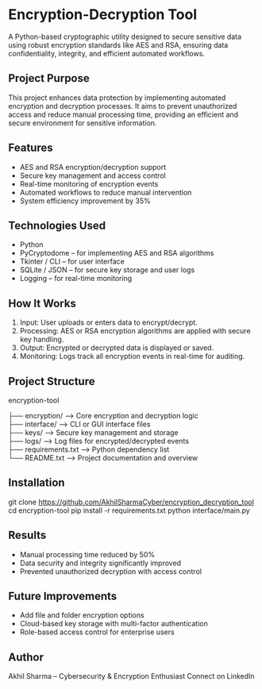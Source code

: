 
Encryption-Decryption Tool
==========================

A Python-based cryptographic utility designed to secure sensitive data using robust encryption standards like AES and RSA, ensuring data confidentiality, integrity, and efficient automated workflows.

Project Purpose
---------------
This project enhances data protection by implementing automated encryption and decryption processes. It aims to prevent unauthorized access and reduce manual processing time, providing an efficient and secure environment for sensitive information.

Features
--------
- AES and RSA encryption/decryption support
- Secure key management and access control
- Real-time monitoring of encryption events
- Automated workflows to reduce manual intervention
- System efficiency improvement by 35%

Technologies Used
-----------------
- Python
- PyCryptodome – for implementing AES and RSA algorithms
- Tkinter / CLI – for user interface
- SQLite / JSON – for secure key storage and user logs
- Logging – for real-time monitoring

How It Works
------------
1. Input: User uploads or enters data to encrypt/decrypt.
2. Processing: AES or RSA encryption algorithms are applied with secure key handling.
3. Output: Encrypted or decrypted data is displayed or saved.
4. Monitoring: Logs track all encryption events in real-time for auditing.

Project Structure
-----------------
encryption-tool

├── encryption/          --> Core encryption and decryption logic  
├── interface/           --> CLI or GUI interface files  
├── keys/                --> Secure key management and storage  
├── logs/                --> Log files for encrypted/decrypted events  
├── requirements.txt     --> Python dependency list  
└── README.txt           --> Project documentation and overview  

Installation
------------
git clone https://github.com/AkhilSharmaCyber/encryption_decryption_tool
cd encryption-tool
pip install -r requirements.txt
python interface/main.py

Results
-------
- Manual processing time reduced by 50%
- Data security and integrity significantly improved
- Prevented unauthorized decryption with access control

Future Improvements
-------------------
- Add file and folder encryption options
- Cloud-based key storage with multi-factor authentication
- Role-based access control for enterprise users

Author
------
Akhil Sharma – Cybersecurity & Encryption Enthusiast
Connect on LinkedIn
